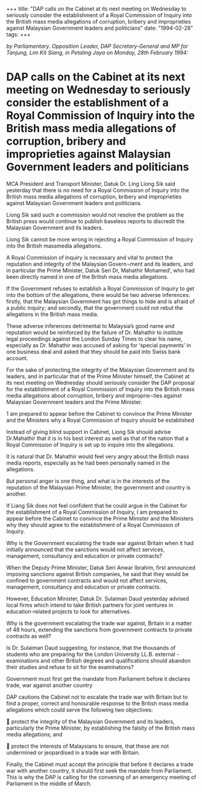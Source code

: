 +++ 
title: "DAP calls on the Cabinet at its next meeting on Wednesday to seriously consider the establishment of a Royal Commission of Inquiry into the British mass media allegations of corruption, bribery and improprieties against Malaysian Government leaders and politicians"
date: "1994-02-28"
tags:
+++

_by Parliamentary. Opposition Leader, DAP Secretary-General and MP for Tanjung, Lim Kit Siang, in Petaling Jaya on Monday, 28th February 1994:_

# DAP calls on the Cabinet at its next meeting on Wednesday to seriously consider the establishment of a Royal Commission of Inquiry into the British mass media allegations of corruption, bribery and improprieties against Malaysian Government leaders and politicians

MCA President and Transport Minister, Datuk Dr. Ling Liong Sik said yesterday that there is no need for a Royal Commission of Inquiry into the British mass media allegations of corruption, bribery and improprieties against Malaysian Government leaders and politicians.</u>

Liong Sik said such a commission would not resolve the problem as the British press would continue to publish baseless reports to discredit the Malaysian Government and its leaders.

Liong Sik cannot be more wrong in rejecting a Royal Commission of Inquiry into the British massmedia allegations.

A Royal Commission of Inquiry is necessary and vital to protect the reputation and integrity of the Malaysian Govern¬ment and its leaders, and in particular the Prime Minister, Datuk Seri Dr, Mahathir Mohamed’, who had been directly named in one of the British mass media allegations.

If the Government refuses to establish a Royal Commission of Inquiry to get into the bottom of the allegations, there would be two adverse inferences: firstly, that the Malaysian Government has got things to hide and is afraid of a public inquiry; and secondly, that the government could not rebut the allegations in the British mass media.

These adverse inferences detrimental to Malaysia’s good name and reputation would be reinforced by the failure of Dr. Mahathir to institute legal proceedings against the London Sunday Times to clear his name, especially as Dr. Mahathir was accused of asking for ‘special payments’ in one business deal and asked that they should be paid into Swiss bank account.

For the sake of protecting,the integrity of the Malaysian Government and its leaders, and in particular that of the Prime Minister himself, the Cabinet at its next meeting on Wednesday should seriously consider the DAP proposal for the establishment of a Royal Commission of Inquiry into the British mass media allegations about corruption, bribery and improprie¬ties against Malaysian Government leaders and the Prime Minister.

1 am prepared to appear before the Cabinet to convince the Prime Minister and the Ministers why a Royal Commission of Inquiry should be established

Instead of giving blind support in Cabinet, Liong Sik should advise Dr.Mahathir that it is in his best  interest as well as that of the nation that a Royal Commission of Inquiry is set up to inquire into the allegations.

It is natural that Dr. Mahathir would feel very angry about the British mass media reports, especially as he had been personally named in the allegations.

But personal anger is one thing, and what is in the interests of the reputation of the Malaysian Prime Minister, the government and country is another.

If Liang Sik does not feel confident that he could argue in the Cabinet for the establishment of a Royal Commission of Inquiry, I am prepared to appear before the Cabinet to convince the Prime Minister and the Ministers why they should agree to the establishment of a Royal Commission of Inquiry.

Why is the Government escalating the trade war against Britain when it had initially announced that the sanctions would not affect services, management, consultancy and education or private contracts?

When the Deputy Prime Minister, Datuk Seri Anwar Ibrahim, first announced imposing sanctions against British companies, he said that they would be confined to government contracts and would not affect services, management, consultancy and education or private contracts.

However, Education Minister, Datuk Dr. Sulaiman Daud yesterday advised local firms which intend to take British partners for joint ventures in education-related projects to look for alternatives.

Why is the government escalating the trade war against, Britain in a matter of 48 hours, extending the sanctions from government contracts to private contracts as well?

Is Dr. Sulaiman Daud suggesting, for instance, that the thousands of students who are preparing for the London University LL.B. external -examinations and other British degrees and qualifications should abandon their studies and refuse to sit for the examinations?

Government must first get the mandate from Parliament before it declares trade, war against another country

DAP cautions the Cabinet not to escalate the trade war with Britain but to find a proper, correct and honourable response to the British mass media allegations which could serve the following two objectives:

	protect the integrity of the Malaysian Government and its leaders, particularly the Prime Minister,  by establishing the falsity of the British mass media allegations; and

	protect the interests of Malaysians to ensure, that these are not undermined or jeopardised in a trade war with Britain.

Finally, the Cabinet must accept the principle that before it declares a trade war with another country, it should first seek the mandate from Parliament. This is why the DAP is calling for the convening of an emergency meeting of Parliament in the middle of March.
 
